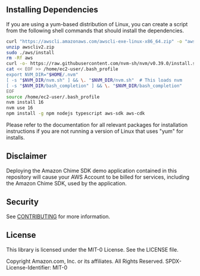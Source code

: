 <!--
  ~ Copyright [first edit year]-[latest edit year] Amazon.com, Inc. or its affiliates. All Rights Reserved.
  ~
  ~ Licensed under the Apache License, Version 2.0 (the "License"). You may not use this file
  ~ except in compliance with the License. A copy of the License is located at
  ~
  ~     http://aws.amazon.com/apache2.0/
  ~
  ~ or in the "license" file accompanying this file. This file is distributed on an "AS IS"
  ~ BASIS, WITHOUT WARRANTIES OR CONDITIONS OF ANY KIND, either express or implied. See the
  ~ License for the specific language governing permissions and limitations under the License.
  -->

## Installing Dependencies

If you are using a yum-based distribution of Linux, you can create a script from the following shell commands that should install the dependencies.

```bash
curl "https://awscli.amazonaws.com/awscli-exe-linux-x86_64.zip" -o "awscliv2.zip"
unzip awscliv2.zip
sudo ./aws/install
rm -Rf aws
curl -o- https://raw.githubusercontent.com/nvm-sh/nvm/v0.39.0/install.sh | bash
cat << EOF >> /home/ec2-user/.bash_profile
export NVM_DIR="$HOME/.nvm"
[ -s "$NVM_DIR/nvm.sh" ] && \. "$NVM_DIR/nvm.sh"  # This loads nvm
[ -s "$NVM_DIR/bash_completion" ] && \. "$NVM_DIR/bash_completion"
EOF
source /home/ec2-user/.bash_profile
nvm install 16
nvm use 16
npm install -g npm nodejs typescript aws-sdk aws-cdk
```

Please refer to the documentation for all relevant packages for installation instructions if you are not running a version of Linux that uses "yum" for installs.
## Disclaimer

Deploying the Amazon Chime SDK demo application contained in this repository will cause your AWS Account to be billed for services, including the Amazon Chime SDK, used by the application.
## Security

See [CONTRIBUTING](CONTRIBUTING.md#security-issue-notifications) for more information.

## License

This library is licensed under the MIT-0 License. See the LICENSE file.

Copyright Amazon.com, Inc. or its affiliates. All Rights Reserved.
SPDX-License-Identifier: MIT-0
